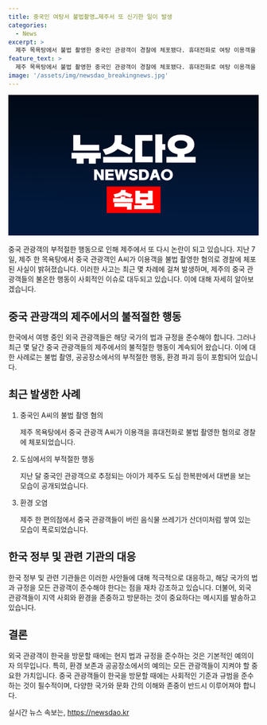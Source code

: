```yaml
---
title: 중국인 여탕서 불법촬영…제주서 또 신기한 일이 발생
categories:
  - News
excerpt: >
  제주 목욕탕에서 불법 촬영한 중국인 관광객이 경찰에 체포됐다. 휴대전화로 여탕 이용객을 촬영한 혐의를 받고, 경찰은 전자 감식을 통해 사건을 조사 중이다. 이는 최근 몇 차례 발생한 중국 관광객의 논란 중 하나로, 제주에서의 불쾌한 행동이 계속되고 있다. 이들은 공공장소에서의 불건전한 행동과 편의점에서의 남은 쓰레기 문제로 인해 비난을 받고 있다.
feature_text: >
  제주 목욕탕에서 불법 촬영한 중국인 관광객이 경찰에 체포됐다. 휴대전화로 여탕 이용객을 촬영한 혐의를 받고, 경찰은 전자 감식을 통해 사건을 조사 중이다. 이는 최근 몇 차례 발생한 중국 관광객의 논란 중 하나로, 제주에서의 불쾌한 행동이 계속되고 있다. 이들은 공공장소에서의 불건전한 행동과 편의점에서의 남은 쓰레기 문제로 인해 비난을 받고 있다.
image: '/assets/img/newsdao_breakingnews.jpg'
---
```


<p><img src="/assets/img/newsdao_breakingnews.jpg" alt="ontimetimes 속보" /></p>

<p data-ke-size="size16">중국 관광객의 부적절한 행동으로 인해 제주에서 또 다시 논란이 되고 있습니다. 지난 7일, 제주 한 목욕탕에서 중국 관광객인 A씨가 이용객을 불법 촬영한 혐의로 경찰에 체포된 사실이 밝혀졌습니다. 이러한 사고는 최근 몇 차례에 걸쳐 발생하며, 제주의 중국 관광객들의 불온한 행동이 사회적인 이슈로 대두되고 있습니다. 이에 대해 자세히 알아보겠습니다.</p>

<h2 data-ke-size="size26">중국 관광객의 제주에서의 불적절한 행동</h2>

<p data-ke-size="size16">한국에서 여행 중인 외국 관광객들은 해당 국가의 법과 규정을 준수해야 합니다. 그러나 최근 몇 달간 중국 관광객들의 제주에서의 불적절한 행동이 계속되어 왔습니다. 이에 대한 사례로는 불법 촬영, 공공장소에서의 부적절한 행동, 환경 파괴 등이 포함되어 있습니다.</p>

<h2 data-ke-size="size26">최근 발생한 사례</h2>

<ol>
    <li>중국인 A씨의 불법 촬영 혐의</li>
    <p data-ke-size="size16">제주 목욕탕에서 중국 관광객 A씨가 이용객을 휴대전화로 불법 촬영한 혐의로 경찰에 체포되었습니다.</p>
    <li>도심에서의 부적절한 행동</li>
    <p data-ke-size="size16">지난 달 중국인 관광객으로 추정되는 아이가 제주도 도심 한복판에서 대변을 보는 모습이 공개되었습니다.</p>
    <li>환경 오염</li>
    <p data-ke-size="size16">제주 한 편의점에서 중국 관광객들이 버린 음식물 쓰레기가 산더미처럼 쌓여 있는 모습이 폭로되었습니다.</p>
</ol>

<h2 data-ke-size="size26">한국 정부 및 관련 기관의 대응</h2>

<p data-ke-size="size16">한국 정부 및 관련 기관들은 이러한 사안들에 대해 적극적으로 대응하고, 해당 국가의 법과 규정을 모든 관광객이 준수해야 한다는 점을 재차 강조하고 있습니다. 더불어, 외국 관광객들이 지역 사회와 환경을 존중하고 방문하는 것이 중요하다는 메시지를 발송하고 있습니다.</p>

<h2 data-ke-size="size26">결론</h2>

<p data-ke-size="size16">외국 관광객이 한국을 방문할 때에는 현지 법과 규정을 준수하는 것은 기본적인 예의이자 의무입니다. 특히, 환경 보존과 공공장소에서의 예의는 모든 관광객들이 지켜야 할 중요한 가치입니다. 중국 관광객들이 한국을 방문할 때에는 사회적인 기준과 규범을 준수하는 것이 필수적이며, 다양한 국가와 문화 간의 이해와 존중이 반드시 이루어져야 합니다.</p>
실시간 뉴스 속보는, <a href="https://newsdao.kr" rel="dofollow">https://newsdao.kr</a>


